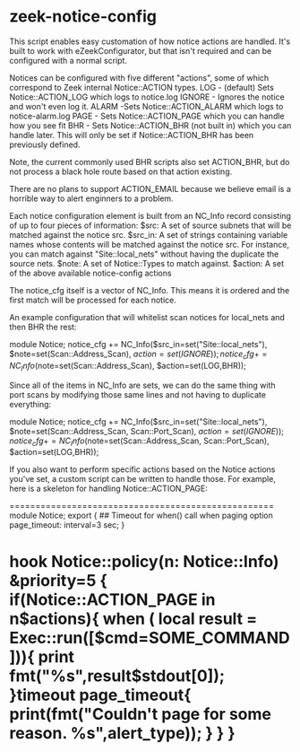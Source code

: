 # zeek-notice-config

This script enables easy customation of how notice actions are handled.
It's built to work with eZeekConfigurator, but that isn't required and can
be configured with a normal script.

Notices can be configured with five different "actions", some of which
correspond to Zeek internal Notice::ACTION types.
LOG - (default) Sets Notice::ACTION_LOG which logs to notice.log
IGNORE - Ignores the notice and won't even log it.
ALARM -Sets Notice::ACTION_ALARM which logs to notice-alarm.log
PAGE - Sets Notice::ACTION_PAGE which you can handle how you see fit 
BHR - Sets Notice::ACTION_BHR (not built in) which you can handle later.
      This will only be set if Notice::ACTION_BHR has been previously defined.

Note, the current commonly used BHR scripts also set ACTION_BHR, but do not
process a black hole route based on that action existing.

There are no plans to support ACTION_EMAIL because we believe email is a
horrible way to alert enginners to a problem.

Each notice configuration element is built from an NC_Info record consisting
of up to four pieces of information:
$src:  A set of source subnets that will be matched against the notice src.
$src_in: A set of strings containing variable names whose contents  will be
	matched against the notice src.  For instance, you can match
	against "Site::local_nets" without having the duplicate the source
	nets.
$note: A set of Notice::Types to match against.
$action: A set of the above available notice-config actions

The notice_cfg itself is a vector of NC_Info.  This means it is ordered and
the first match will be processed for each notice.

An example configuration that will whitelist scan notices for local_nets
and then BHR the rest:

module Notice;
notice_cfg += NC_Info($src_in=set("Site::local_nets"),
		      $note=set(Scan::Address_Scan),
		      $action=set(IGNORE));
notice_cfg += NC_Info($note=set(Scan::Address_Scan),
		      $action=set(LOG,BHR));

Since all of the items in NC_Info are sets, we can do the same thing with port
scans by modifying those same lines and not having to duplicate everything:

module Notice;
notice_cfg += NC_Info($src_in=set("Site::local_nets"),
                      $note=set(Scan::Address_Scan, Scan::Port_Scan),
                      $action=set(IGNORE));
notice_cfg += NC_Info($note=set(Scan::Address_Scan, Scan::Port_Scan),
                      $action=set(LOG,BHR));

If you also want to perform specific actions based on the Notice actions
you've set, a custom script can be written to handle those.  For example,
here is a skeleton for handling Notice::ACTION_PAGE:

===================================================
module Notice;
export {
        ## Timeout for when() call when paging
        option page_timeout: interval=3 sec;
}

hook Notice::policy(n: Notice::Info) &priority=5 {
	if(Notice::ACTION_PAGE in n$actions){
		when ( local result = Exec::run([$cmd=SOME_COMMAND])){
			print fmt("%s",result$stdout[0]);
		}timeout page_timeout{
			print(fmt("Couldn't page for some reason. %s",alert_type));
		}
	}
}
==================================================



